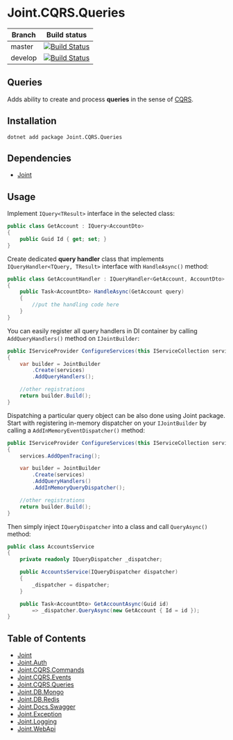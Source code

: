 # Joint.CQRS.Queries

| Branch  | Build status                                                                                                                           |
| ------- | -------------------------------------------------------------------------------------------------------------------------------------- |
| master  | [![Build Status](https://travis-ci.org/flapek/Joint.CQRS.Queries.svg?branch=master)](https://travis-ci.org/flapek/Joint.CQRS.Queries)  |
| develop | [![Build Status](https://travis-ci.org/flapek/Joint.CQRS.Queries.svg?branch=develop)](https://travis-ci.org/flapek/Joint.CQRS.Queries) |

## Queries

Adds ability to create and process **queries** in the sense of [CQRS](https://martinfowler.com/bliki/CQRS.html).

## Installation

```
dotnet add package Joint.CQRS.Queries
```

## Dependencies

- [Joint](https://www.nuget.org/packages/Joint/)

## Usage

Implement `IQuery<TResult>` interface in the selected class:

```c#
public class GetAccount : IQuery<AccountDto>
{
    public Guid Id { get; set; }
}
```

Create dedicated **query handler** class that implements `IQueryHandler<TQuery, TResult>` interface with `HandleAsync()` method:

```c#
public class GetAccountHandler : IQueryHandler<GetAccount, AccountDto>
{
    public Task<AccountDto> HandleAsync(GetAccount query)
    {
        //put the handling code here
    }
}
```

You can easily register all query handlers in DI container by calling `AddQueryHandlers()` method on `IJointBuilder`:

```c#
public IServiceProvider ConfigureServices(this IServiceCollection services)
{
    var builder = JointBuilder
        .Create(services)
        .AddQueryHandlers();

    //other registrations
    return builder.Build();
}
```

Dispatching a particular query object can be also done using Joint package. Start with registering in-memory dispatcher on your `IJointBuilder` by calling a `AddInMemoryEventDispatcher()` method:

```c#
public IServiceProvider ConfigureServices(this IServiceCollection services)
{
    services.AddOpenTracing();

    var builder = JointBuilder
        .Create(services)
        .AddQueryHandlers()
        .AddInMemoryQueryDispatcher();

    //other registrations
    return builder.Build();
}
```

Then simply inject `IQueryDispatcher` into a class and call `QueryAsync()` method:

```c#
public class AccountsService
{
    private readonly IQueryDispatcher _dispatcher;

    public AccountsService(IQueryDispatcher dispatcher)
    {
        _dispatcher = dispatcher;
    }

    public Task<AccountDto> GetAccountAsync(Guid id)
        => _dispatcher.QueryAsync(new GetAccount { Id = id });
}
```

## Table of Contents

- [Joint](https://github.com/flapek/Joint)
- [Joint.Auth](https://github.com/flapek/Joint.Auth)
- [Joint.CQRS.Commands](https://github.com/flapek/Joint.CQRS.Commands)
- [Joint.CQRS.Events](https://github.com/flapek/Joint.CQRS.Events)
- [Joint.CQRS.Queries](https://github.com/flapek/Joint.CQRS.Queries)
- [Joint.DB.Mongo](https://github.com/flapek/Joint.DB.Mongo)
- [Joint.DB.Redis](https://github.com/flapek/Joint.DB.Redis)
- [Joint.Docs.Swagger](https://github.com/flapek/Joint.Docs.Swagger)
- [Joint.Exception](https://github.com/flapek/Joint.Exception)
- [Joint.Logging](https://github.com/flapek/Joint.Logging)
- [Joint.WebApi](https://github.com/flapek/Joint.WebApi)
